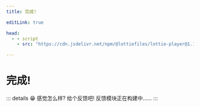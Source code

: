 ```yaml
---
title: 完成!

editLink: true

head:
  - - script
    - src: "https://cdn.jsdelivr.net/npm/@lottiefiles/lottie-player@1.1.1/dist/lottie-player.min.js"

---
```


# 完成!

<lottie-player v-pre src="/lottiefiles/complete.json"  background="transparent"  speed="1"  style="width: 100%;"    autoplay></lottie-player>

::: details 😁 感觉怎么样? 给个反馈吧!
反馈模块正在构建中……
:::